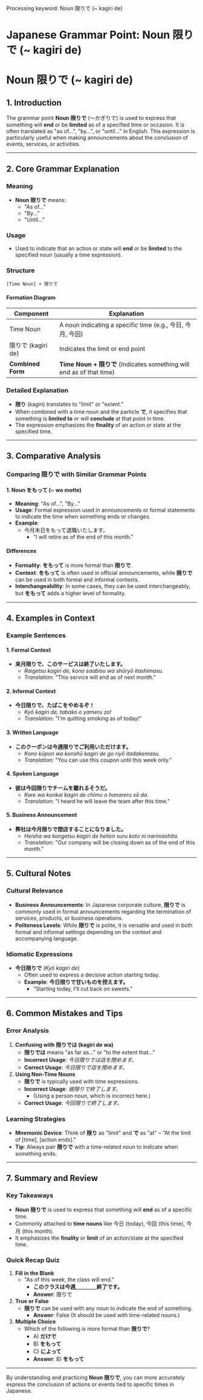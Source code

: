 Processing keyword: Noun 限りで (~ kagiri de)
# Japanese Grammar Point: Noun 限りで (~ kagiri de)
# Noun 限りで (~ kagiri de)
## 1. Introduction
The grammar point **Noun 限りで** (〜かぎりで) is used to express that something will **end** or be **limited** as of a specified time or occasion. It is often translated as "as of...", "by...", or "until..." in English. This expression is particularly useful when making announcements about the conclusion of events, services, or activities.

---
## 2. Core Grammar Explanation
### Meaning
- **Noun 限りで** means:
  - "As of..."
  - "By..."
  - "Until..."
### Usage
- Used to indicate that an action or state will **end** or be **limited** to the specified noun (usually a time expression).
### Structure
```
[Time Noun] + 限りで
```
#### Formation Diagram
| **Component**    |                        **Explanation**                         |
| ---------------- | -------------------------------------------------------------- |
| Time Noun        | A noun indicating a specific time (e.g., 今日, 今月, 今回)       |
| 限りで (kagiri de) | Indicates the limit or end point                                |
| **Combined Form**| **Time Noun + 限りで** (Indicates something will end as of that time) |
### Detailed Explanation
- **限り** (kagiri) translates to "limit" or "extent."
- When combined with a time noun and the particle **で**, it specifies that something is **limited to** or will **conclude** at that point in time.
- The expression emphasizes the **finality** of an action or state at the specified time.
---
## 3. Comparative Analysis
### Comparing **限りで** with Similar Grammar Points
#### 1. Noun をもって (~ wo motte)
- **Meaning**: "As of...", "By..."
- **Usage**: Formal expression used in announcements or formal statements to indicate the time when something ends or changes.
- **Example**:
  - 今月末日をもって退職いたします。
    - "I will retire as of the end of this month."
#### **Differences**
- **Formality**: **をもって** is more formal than **限りで**.
- **Context**: **をもって** is often used in official announcements, while **限りで** can be used in both formal and informal contexts.
- **Interchangeability**: In some cases, they can be used interchangeably, but **をもって** adds a higher level of formality.
---
## 4. Examples in Context
### Example Sentences
#### 1. **Formal Context**
- **来月限りで、このサービスは終了いたします。**
  - *Raigetsu kagiri de, kono saabisu wa shūryō itashimasu.*
  - *Translation*: "This service will end as of next month."
#### 2. **Informal Context**
- **今日限りで、たばこをやめるぞ！**
  - *Kyō kagiri de, tabako o yameru zo!*
  - *Translation*: "I'm quitting smoking as of today!"
#### 3. **Written Language**
- **このクーポンは今週限りでご利用いただけます。**
  - *Kono kūpon wa konshū kagiri de go riyō itadakemasu.*
  - *Translation*: "You can use this coupon until this week only."
#### 4. **Spoken Language**
- **彼は今回限りでチームを離れるそうだ。**
  - *Kare wa konkai kagiri de chīmu o hanareru sō da.*
  - *Translation*: "I heard he will leave the team after this time."
#### 5. **Business Announcement**
- **弊社は今月限りで閉店することになりました。**
  - *Heisha wa kongetsu kagiri de heiten suru koto ni narimashita.*
  - *Translation*: "Our company will be closing down as of the end of this month."
---
## 5. Cultural Notes
### Cultural Relevance
- **Business Announcements**: In Japanese corporate culture, **限りで** is commonly used in formal announcements regarding the termination of services, products, or business operations.
- **Politeness Levels**: While **限りで** is polite, it is versatile and used in both formal and informal settings depending on the context and accompanying language.
### Idiomatic Expressions
- **今日限りで** (*Kyō kagiri de*)
  - Often used to express a decisive action starting today.
  - **Example**: **今日限りで甘いものを控えます。**
    - "Starting today, I'll cut back on sweets."
---
## 6. Common Mistakes and Tips
### Error Analysis
1. **Confusing with 限りでは (kagiri de wa)**
   - **限りでは** means "as far as..." or "to the extent that..."
   - **Incorrect Usage**: *今日限りでは店を閉めます。*
   - **Correct Usage**: *今日限りで店を閉めます。*
2. **Using Non-Time Nouns**
   - **限りで** is typically used with time expressions.
   - **Incorrect Usage**: *彼限りで終了します。*
     - (Using a person noun, which is incorrect here.)
   - **Correct Usage**: *今回限りで終了します。*
### Learning Strategies
- **Mnemonic Device**: Think of **限り** as "limit" and **で** as "at" – "At the limit of [time], [action ends]."
- **Tip**: Always pair **限りで** with a time-related noun to indicate when something ends.
---
## 7. Summary and Review
### Key Takeaways
- **Noun 限りで** is used to express that something will **end** as of a specific time.
- Commonly attached to **time nouns** like 今日 (today), 今回 (this time), 今月 (this month).
- It emphasizes the **finality** or **limit** of an action/state at the specified time.
### Quick Recap Quiz
1. **Fill in the Blank**
   - "As of this week, the class will end."
     - **このクラスは今週＿＿＿＿終了です。**
     - **Answer**: 限りで
2. **True or False**
   - **限りで** can be used with any noun to indicate the end of something.
     - **Answer**: False (It should be used with time-related nouns.)
3. **Multiple Choice**
   - Which of the following is more formal than **限りで**?
     - A) **だけで**
     - B) **をもって**
     - C) **によって**
     - **Answer**: B) **をもって**
---
By understanding and practicing **Noun 限りで**, you can more accurately express the conclusion of actions or events tied to specific times in Japanese.
